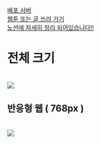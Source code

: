 
<a href="https://app.cloudtype.io/@xksxksanfro7/webtoon-korea-server:main/webtoon-korea-server">배포 서버</a>
<br/>
<a href="https://chipper-starlight-c38bd1.netlify.app">웹툰 또는 글 쓰러 가기</a>
<br/>
<a href="https://picayune-rayon-004.notion.site/8c261a6e03204c6f9896f8e921eb930e">노션에 자세히 정리 되어있습니다!!</a>
<br/>

# 전체 크기
</br>
<img src="https://github.com/springhana/Webtoon_Korea/assets/97121074/479f8320-9310-435a-8832-5c59f73ac450" align="center"/>
</br>

## 반응형 웹 ( 768px )
</br>
<img src="https://github.com/springhana/Webtoon_Korea/assets/97121074/35a18f36-4a6f-457a-88fe-b23de39dfc02" align="center"/>

